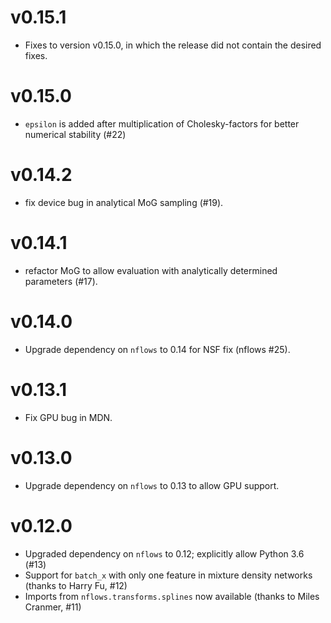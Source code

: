 # v0.15.1
- Fixes to version v0.15.0, in which the release did not contain the desired fixes.

# v0.15.0
- `epsilon` is added after multiplication of Cholesky-factors for better numerical stability (#22)

# v0.14.2
- fix device bug in analytical MoG sampling (#19).

# v0.14.1
- refactor MoG to allow evaluation with analytically determined parameters (#17).

# v0.14.0
- Upgrade dependency on `nflows` to 0.14 for NSF fix (nflows #25).

# v0.13.1
- Fix GPU bug in MDN. 

# v0.13.0
- Upgrade dependency on `nflows` to 0.13 to allow GPU support. 

# v0.12.0
- Upgraded dependency on `nflows` to 0.12; explicitly allow Python 3.6 (#13)
- Support for `batch_x` with only one feature in mixture density networks (thanks to
  Harry Fu, #12)
- Imports from `nflows.transforms.splines` now available (thanks to Miles Cranmer, #11)